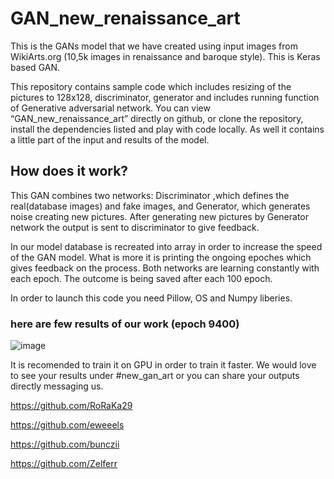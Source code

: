 # GAN_new_renaissance_art

This is the GANs model that we have created using input images from WikiArts.org (10,5k images in renaissance and baroque style). This is Keras based GAN.

This repository contains sample code which includes resizing of the pictures to 128x128, discriminator, generator and includes running function of Generative adversarial network.
You can view “GAN_new_renaissance_art” directly on github, or clone the repository, install the dependencies listed and play with code locally. As well it contains a little part of the input and results of the model.

## How does it work?
 This GAN combines two networks: Discriminator ,which defines the real(database images) and fake images, and Generator, which generates noise creating new pictures. After generating new pictures by Generator network the output is sent to discriminator to give feedback. 
 
 In our model database is recreated into array in order to increase the speed of the GAN model. What is more it is printing the ongoing epoches which gives feedback on the process. Both networks are learning constantly with each epoch. The outcome is being saved after each 100 epoch.
 
 In order to launch this code you need Pillow, OS and Numpy liberies.

### here are few results of our work (epoch 9400)
![image](https://user-images.githubusercontent.com/59648881/81001529-281cff80-8e48-11ea-842a-0b7cda5ef335.png)





It is recomended to train it on GPU in order to train it faster.
We would love to see your results under #new_gan_art or you can share your outputs directly messaging us.


  https://github.com/RoRaKa29

  https://github.com/eweeels

  https://github.com/bunczii
  
  https://github.com/Zelferr



